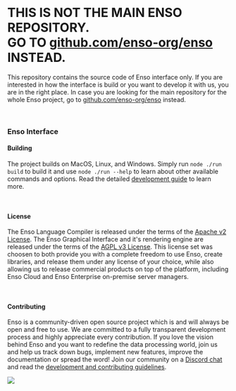 <br/>

<h1>
  THIS IS NOT THE MAIN ENSO REPOSITORY.
  <br/>
  GO TO <a href="https://github.com/enso-org/enso">github.com/enso-org/enso</a> INSTEAD.
</h1>

This repository contains the source code of Enso interface only. If you are interested in how the interface is build or you want to develop it with us, you are in the right place. In case you are looking for the main repository for the whole Enso project, go to [github.com/enso-org/enso](https://github.com/enso-org/enso) instead.

<br/>

### Enso Interface

#### Building

The project builds on MacOS, Linux, and Windows. Simply run `node ./run build`
to build it and use `node ./run --help` to learn about other available commands
and options. Read the detailed [development guide](docs/CONTRIBUTING.md) to
learn more.

<br/>

#### License

The Enso Language Compiler is released under the terms of the
[Apache v2 License](https://github.com/enso-org/enso/blob/main/LICENSE). The
Enso Graphical Interface and it's rendering engine are released under the terms
of the [AGPL v3 License](https://github.com/enso-org/ide/blob/main/LICENSE).
This license set was choosen to both provide you with a complete freedom to use
Enso, create libraries, and release them under any license of your choice, while
also allowing us to release commercial products on top of the platform,
including Enso Cloud and Enso Enterprise on-premise server managers.

<br/>

#### Contributing

Enso is a community-driven open source project which is and will always be open
and free to use. We are committed to a fully transparent development process and
highly appreciate every contribution. If you love the vision behind Enso and you
want to redefine the data processing world, join us and help us track down bugs,
implement new features, improve the documentation or spread the word! Join our
community on a [Discord chat](http://chat.enso.org) and read the
[development and contributing guidelines](docs/CONTRIBUTING.md).

<a href="https://github.com/enso-org/ide/graphs/contributors">
  <img src="https://opencollective.com/enso-language/contributors.svg?width=890&button=false" />
</a>
